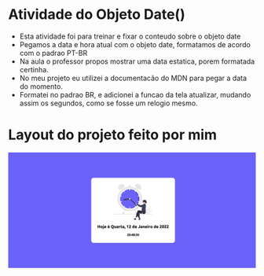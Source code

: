 # Atividade do Objeto Date()

 - Esta atividade foi para treinar e fixar o conteudo sobre o objeto date
 - Pegamos a data e hora atual com o objeto date, formatamos de acordo com o padrao PT-BR
 - Na aula o professor propos mostrar uma data estatica, porem formatada certinha.
 - No meu projeto eu utilizei a documentacão do MDN para pegar a data do momento.
 - Formatei no padrao BR, e adicionei a funcao da tela atualizar, mudando assim os segundos, como se fosse um relogio mesmo.
  

  # Layout do projeto feito por mim 

  ![Alt text](/screenshots/screen.png "Optional Title")